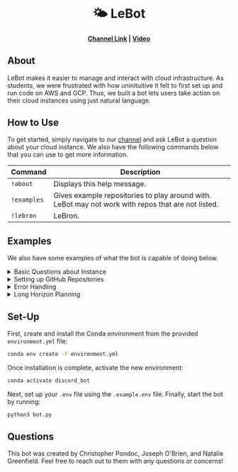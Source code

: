 <h1 align="center">🌤️ LeBot</h1>

<h4 align="center">
    <p>
        <a href="https://discord.com/channels/1326353542037901352/1343030976791580672">Channel Link</a> |
        <a href="https://www.youtube.com/watch?v=Cs7Up_YK6V4">Video</a>
    <p>
</h4>

## About

LeBot makes it easier to manage and interact with cloud infrastructure. As students, we were frustrated with how uninituitive it felt to first set up and run code on AWS and GCP. Thus, we built a bot lets users take action on their cloud instances using just natural language.

## How to Use

To get started, simply navigate to our [channel](https://discord.com/channels/1326353542037901352/1343030976791580672) and ask LeBot a question about your cloud instance. We also have the following commands below that you can use to get more information.

| Command     | Description |
|------------|-------------|
| `!about`   | Displays this help message. |
| `!examples` | Gives example repositories to play around with. LeBot may not work with repos that are not listed. |
| `!lebron`  | LeBron. |

## Examples

We also have some examples of what the bot is capable of doing below.

<details>
  <summary>Basic Questions about Instance</summary>
  <h3 align="center">
    <img src="https://i.ibb.co/XfMDB1Y7/basic-questions.png" />
  </h3>
</details>

<details>
  <summary>Setting up GitHub Repositories</summary>
  <h3 align="center">
    <img src="https://i.ibb.co/7NJCtSc3/github.png" />
  </h3>
</details>

<details>
  <summary>Error Handling</summary>
  <h3 align="center">
    <img src="https://i.ibb.co/nNzWVg0F/error-handling.png" />
  </h3>
</details>

<details>
  <summary>Long Horizon Planning</summary>
  <h3 align="center">
    <img src="https://i.ibb.co/j9f5Vh0k/long-horizon-planning.png" />
  </h3>
</details>

## Set-Up
 
First, create and install the Conda environment from the provided `environment.yml` file:  
```sh
conda env create -f environment.yml
```

Once installation is complete, activate the new environment:


```sh
conda activate discord_bot
```

Next, set up your `.env` file using the `.example.env` file. Finally, start the bot by running:
```sh
python3 bot.py
```

## Questions

This bot was created by Christopher Pondoc, Joseph O'Brien, and Natalie Greenfield. Feel free to reach out to them with any questions or concerns!
